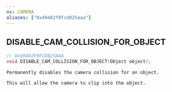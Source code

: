 ```yaml
---
ns: CAMERA
aliases: ["0x49482f9fcd825aaa"]
---
```

## DISABLE_CAM_COLLISION_FOR_OBJECT

```c
// 0x49482F9FCD825AAA
void DISABLE_CAM_COLLISION_FOR_OBJECT(Object object);
```

```
Permanently disables the camera collision for an object.

This will allow the camera to clip into the object.
```
